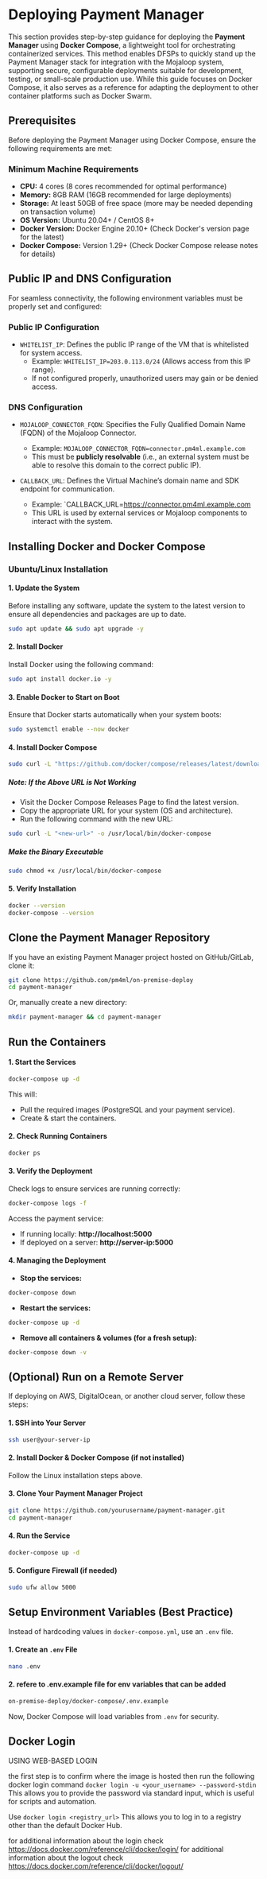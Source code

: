 # Deploying Payment Manager
This section provides step-by-step guidance for deploying the **Payment Manager** using **Docker Compose**, a lightweight tool for orchestrating containerized services. This method enables DFSPs to quickly stand up the Payment Manager stack for integration with the Mojaloop system, supporting secure, configurable deployments suitable for development, testing, or small-scale production use. While this guide focuses on Docker Compose, it also serves as a reference for adapting the deployment to other container platforms such as Docker Swarm.

## Prerequisites
Before deploying the Payment Manager using Docker Compose, ensure the following requirements are met:

### Minimum Machine Requirements
- **CPU:** 4 cores (8 cores recommended for optimal performance)
- **Memory:** 8GB RAM (16GB recommended for large deployments)
- **Storage:** At least 50GB of free space (more may be needed depending on transaction volume)
- **OS Version:** Ubuntu 20.04+ / CentOS 8+
- **Docker Version:** Docker Engine 20.10+ (Check Docker's version page for the latest)
- **Docker Compose:** Version 1.29+ (Check Docker Compose release notes for details)

## Public IP and DNS Configuration
For seamless connectivity, the following environment variables must be properly set and configured:

### **Public IP Configuration**
- `WHITELIST_IP`: Defines the public IP range of the VM that is whitelisted for system access.
  - Example: `WHITELIST_IP=203.0.113.0/24` (Allows access from this IP range).
  - If not configured properly, unauthorized users may gain or be denied access.

### **DNS Configuration**
- `MOJALOOP_CONNECTOR_FQDN`: Specifies the Fully Qualified Domain Name (FQDN) of the Mojaloop Connector.
  - Example: `MOJALOOP_CONNECTOR_FQDN=connector.pm4ml.example.com`
  - This must be **publicly resolvable** (i.e., an external system must be able to resolve this domain to the correct public IP).

- `CALLBACK_URL`: Defines the Virtual Machine’s domain name and SDK endpoint for communication.
  - Example: `CALLBACK_URL=https://connector.pm4ml.example.com
  - This URL is used by external services or Mojaloop components to interact with the system.
## Installing Docker and Docker Compose

### Ubuntu/Linux Installation

#### 1. Update the System
Before installing any software, update the system to the latest version to ensure all dependencies and packages are up to date.
```sh
sudo apt update && sudo apt upgrade -y
```

#### 2. Install Docker
Install Docker using the following command:
```sh
sudo apt install docker.io -y
```

#### 3. Enable Docker to Start on Boot
Ensure that Docker starts automatically when your system boots:
```sh
sudo systemctl enable --now docker
```

#### 4. Install Docker Compose
```sh
sudo curl -L "https://github.com/docker/compose/releases/latest/download/docker-compose-$(uname -s)-$(uname -m)" -o /usr/local/bin/docker-compose
```

##### Note: If the Above URL is Not Working
- Visit the Docker Compose Releases Page to find the latest version.
- Copy the appropriate URL for your system (OS and architecture).
- Run the following command with the new URL:
```sh
sudo curl -L "<new-url>" -o /usr/local/bin/docker-compose
```

##### Make the Binary Executable
```sh
sudo chmod +x /usr/local/bin/docker-compose
```

#### 5. Verify Installation
```sh
docker --version
docker-compose --version
```


## Clone the Payment Manager Repository

If you have an existing Payment Manager project hosted on GitHub/GitLab, clone it:
```sh
git clone https://github.com/pm4ml/on-premise-deploy
cd payment-manager
```

Or, manually create a new directory:
```sh
mkdir payment-manager && cd payment-manager
```


## Run the Containers

#### 1. Start the Services
```sh
docker-compose up -d
```
This will:
- Pull the required images (PostgreSQL and your payment service).
- Create & start the containers.

#### 2. Check Running Containers
```sh
docker ps
```

#### 3. Verify the Deployment
Check logs to ensure services are running correctly:
```sh
docker-compose logs -f
```

Access the payment service:
- If running locally: **http://localhost:5000**
- If deployed on a server: **http://server-ip:5000**

#### 4. Managing the Deployment
- **Stop the services:**
```sh
docker-compose down
```
- **Restart the services:**
```sh
docker-compose up -d
```
- **Remove all containers & volumes (for a fresh setup):**
```sh
docker-compose down -v
```


## (Optional) Run on a Remote Server

If deploying on AWS, DigitalOcean, or another cloud server, follow these steps:

#### 1. SSH into Your Server
```sh
ssh user@your-server-ip
```

#### 2. Install Docker & Docker Compose (if not installed)
Follow the Linux installation steps above.

#### 3. Clone Your Payment Manager Project
```sh
git clone https://github.com/yourusername/payment-manager.git
cd payment-manager
```

#### 4. Run the Service
```sh
docker-compose up -d
```

#### 5. Configure Firewall (if needed)
```sh
sudo ufw allow 5000
```


## Setup Environment Variables (Best Practice)
Instead of hardcoding values in `docker-compose.yml`, use an `.env` file.

#### 1. Create an `.env` File
```sh
nano .env
```
#### 2. refere to .env.example file for env variables that can be added
```sh
on-premise-deploy/docker-compose/.env.example
```


Now, Docker Compose will load variables from `.env` for security.

## Docker Login
USING WEB-BASED LOGIN

the first step is to confirm where the image is hosted then run the following docker login command
`docker login -u <your_username> --password-stdin` This allows you to provide the password via standard input, which is useful for scripts and automation.

Use `docker login <registry_url>` This allows you to log in to a registry other than the default Docker Hub.

for additional information about the login check https://docs.docker.com/reference/cli/docker/login/
for additional information about the logout check https://docs.docker.com/reference/cli/docker/logout/
